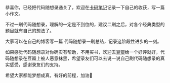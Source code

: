 恭喜你，已经把代码随想录通关了，欢迎在[卡码笔记](https://notes.kamacoder.com/question/102144)记录一下自己的收获，写一篇小作文。

不过一刷代码随想录，理解的一定是不到位的，建议二刷之后，对各个经典类型的题目就有自己的想法了。

大家可以在自己的博客写一篇 代码随想录一刷总结，记录这阶段性进步的一刻。

如果感觉代码随想录对你确实有帮助，不用买书，欢迎去[豆瓣](https://book.douban.com/subject/35680544/)给一个好评就好，代码随想录在豆瓣上被人恶意抹黑，希望录友们可以去说一说自己刷代码随想录的真实感受，感谢录友们的支持。

希望大家都能梦想成真，有好的前程，加油💪 

<!-- <div align="center"><img src='../.vuepress/public/images/personal/encourage.png' width=250 alt=''> </img></div> -->


<!-- <Valine></Valine> -->
